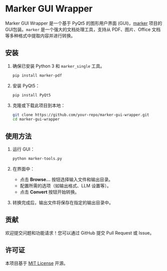 # Marker GUI Wrapper

Marker GUI Wrapper 是一个基于 PyQt5 的图形用户界面 (GUI)，[marker](https://github.com/vikparuchuri/marker) 项目的GUI包装。`marker` 是一个强大的文档处理工具，支持从 PDF、图片、Office 文档等多种格式中提取内容并进行转换。

## 安装

1. 确保已安装 Python 3 和 `marker_single` 工具。
   ```bash
   pip install marker-pdf
   ```

2. 安装 PyQt5：
   ```bash
   pip install PyQt5
   ```

3. 克隆或下载此项目到本地：
   ```bash
   git clone https://github.com/your-repo/marker-gui-wrapper.git
   cd marker-gui-wrapper
   ```

## 使用方法

1. 运行 GUI：
   ```bash
   python marker-tools.py
   ```

2. 在界面中：
   - 点击 **Browse...** 按钮选择输入文件和输出目录。
   - 配置所需的选项（如输出格式、LLM 设置等）。
   - 点击 **Convert** 按钮开始转换。

3. 转换完成后，输出文件将保存在指定的输出目录中。

## 贡献

欢迎提交问题和功能请求！您可以通过 GitHub 提交 Pull Request 或 Issue。

## 许可证

本项目基于 [MIT License](LICENSE) 开源。
